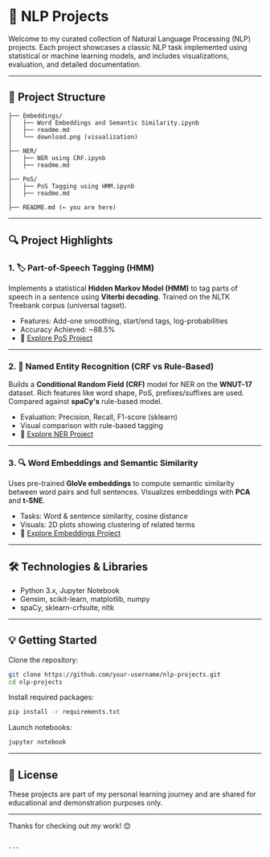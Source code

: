# 🧠 NLP Projects

Welcome to my curated collection of Natural Language Processing (NLP) projects. Each project showcases a classic NLP task implemented using statistical or machine learning models, and includes visualizations, evaluation, and detailed documentation.

---

## 📁 Project Structure

```
├── Embeddings/
│   ├── Word Embeddings and Semantic Similarity.ipynb
│   ├── readme.md
│   └── download.png (visualization)
│
├── NER/
│   ├── NER using CRF.ipynb
│   ├── readme.md
│
├── PoS/
│   ├── PoS Tagging using HMM.ipynb
│   ├── readme.md
│
├── README.md (← you are here)
```

---

## 🔍 Project Highlights

### 1. 🏷️ Part-of-Speech Tagging (HMM)
Implements a statistical **Hidden Markov Model (HMM)** to tag parts of speech in a sentence using **Viterbi decoding**. Trained on the NLTK Treebank corpus (universal tagset).

- Features: Add-one smoothing, start/end tags, log-probabilities
- Accuracy Achieved: ~88.5%
- 📂 [Explore PoS Project](./PoS)

---

### 2. 🧾 Named Entity Recognition (CRF vs Rule-Based)
Builds a **Conditional Random Field (CRF)** model for NER on the **WNUT-17** dataset. Rich features like word shape, PoS, prefixes/suffixes are used. Compared against **spaCy's** rule-based model.

- Evaluation: Precision, Recall, F1-score (sklearn)
- Visual comparison with rule-based tagging
- 📂 [Explore NER Project](./NER)

---

### 3. 🔍 Word Embeddings and Semantic Similarity
Uses pre-trained **GloVe embeddings** to compute semantic similarity between word pairs and full sentences. Visualizes embeddings with **PCA** and **t-SNE**.

- Tasks: Word & sentence similarity, cosine distance
- Visuals: 2D plots showing clustering of related terms
- 📂 [Explore Embeddings Project](./Embeddings)

---

## 🛠️ Technologies & Libraries

- Python 3.x, Jupyter Notebook  
- Gensim, scikit-learn, matplotlib, numpy  
- spaCy, sklearn-crfsuite, nltk

---

## 💡 Getting Started

Clone the repository:

```bash
git clone https://github.com/your-username/nlp-projects.git
cd nlp-projects
```

Install required packages:

```bash
pip install -r requirements.txt
```

Launch notebooks:

```bash
jupyter notebook
```

---

## 📄 License

These projects are part of my personal learning journey and are shared for educational and demonstration purposes only.

---

Thanks for checking out my work! 😊
```

---
